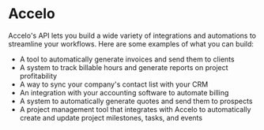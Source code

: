 # Accelo

Accelo's API lets you build a wide variety of integrations and automations to streamline your workflows. Here are some examples of what you can build:

- A tool to automatically generate invoices and send them to clients
- A system to track billable hours and generate reports on project profitability
- A way to sync your company's contact list with your CRM
- An integration with your accounting software to automate billing
- A system to automatically generate quotes and send them to prospects
- A project management tool that integrates with Accelo to automatically create and update project milestones, tasks, and events
